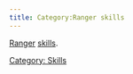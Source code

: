 ```yaml
---
title: Category:Ranger skills
---
```


[Ranger](general "wikilink") [skills](skill "wikilink").

[Category: Skills](Category:_Skills "wikilink")